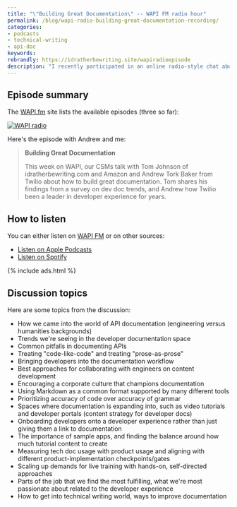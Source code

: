 ```yaml
---
title: "\"Building Great Documentation\" -- WAPI FM radio hour"
permalink: /blog/wapi-radio-building-great-documentation-recording/
categories:
- podcasts
- technical-writing
- api-doc
keywords:
rebrandly: https://idratherbewriting.site/wapiradioepisode
description: "I recently participated in an online radio-style chat about documentation with the folks at <a href='https://readme.com'>Readme.com</a>. In an ambitious undertaking, Readme created a 24-hour streaming radio show (called <a href='https://wapi.fm/'>\"WAPI FM\"</a>') focused on APIs, from March 26-27, 2020. They are publishing some of the recordings week by week. During this hour, Ryan Openshaw and Greg Koberger chatted with <a href='https://www.linkedin.com/in/andrewtorkbaker/'>Andrew Baker from Twilio</a> and me about a host of documentation topics."
---
```


## Episode summary

The <a href="https://wapi.fm/">WAPI.fm</a> site lists the available episodes (three so far):

<a href="https://wapi.fm/"><img src="https://s3.us-west-1.wasabisys.com/idbwmedia.com/images/wapiradio.png" alt="WAPI radio" /></a>

Here's the episode with Andrew and me:  

> **Building Great Documentation**
>
> This week on WAPI, our CSMs talk with Tom Johnson of idratherbewriting.com and Amazon and Andrew Tork Baker from Twilio about how to build great documentation. Tom shares his findings from a survey on dev doc trends, and Andrew how Twilio been a leader in developer experience for years.

## How to listen

You can either listen on <a href='https://wapi.fm/'>WAPI FM</a> or on other sources:

* [Listen on Apple Podcasts](https://podcasts.apple.com/us/podcast/building-great-documentation/id1509305056?i=1000473679847)
* [Listen on Spotify](https://open.spotify.com/episode/1GPjU3xcZBUbmJPas8b3B5)

{% include ads.html %}

## Discussion topics

Here are some topics from the discussion:

* How we came into the world of API documentation (engineering versus humanities backgrounds)
* Trends we're seeing in the developer documentation space
* Common pitfalls in documenting APIs
* Treating "code-like-code" and treating "prose-as-prose"
* Bringing developers into the documentation workflow
* Best approaches for collaborating with engineers on content development
* Encouraging a corporate culture that champions documentation
* Using Markdown as a common format supported by many different tools
* Prioritizing accuracy of code over accuracy of grammar
* Spaces where documentation is expanding into, such as video tutorials and developer portals (content strategy for developer docs)
* Onboarding developers onto a developer experience rather than just giving them a link to documentation
* The importance of sample apps, and finding the balance around how much tutorial content to create
* Measuring tech doc usage with product usage and aligning with different product-implementation checkpoints/gates
* Scaling up demands for live training with hands-on, self-directed approaches
* Parts of the job that we find the most fulfilling, what we're most passionate about related to the developer experience
* How to get into technical writing world, ways to improve documentation
